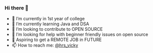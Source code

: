 ### Hi there 👋



- 🔭 I’m currently in 1st year of college
- 🌱 I’m currently learning Java and DSA
- 👯 I’m looking to contribute to OPEN SOURCE
- 🤔 I’m looking for help with beginner friendly issues on open source
- 💬 Aspiring to get a REMOTE JOB in FUTURE
- 📫 How to reach me: [@hrs_vicky]()

